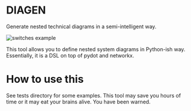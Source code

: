 DIAGEN
======

Generate nested technical diagrams in a semi-intelligent way.

![switches example](switches.svg?raw=true "Switches example")

This tool allows you to define nested system diagrams in Python-ish way. Essentially, it is a DSL on top of pydot and networkx.

How to use this
===============

See tests directory for some examples. This tool may save you hours of time or it may eat your brains alive. You have been warned.
